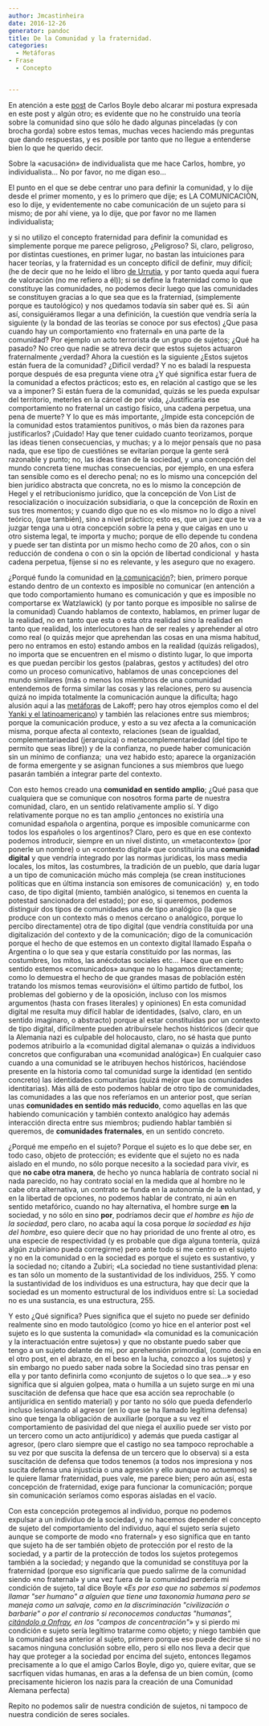 ```yaml
---
author: Jmcastinheira
date: 2016-12-26
generator: pandoc
title: De la Comunidad y la fraternidad.
categories:
  - Metáforas
- Frase
  - Concepto


---
```




En atención a este
[post](http://carlosboyle.blogspot.com/2008/06/por-qu-nadie-habla-de-fraternidad.html)
de Carlos Boyle debo alcarar mi postura expresada en este post y algún
otro; es evidente que no he construído una teoría sobre la comunidad
sino que sólo he dado algunas pinceladas (y con brocha gorda) sobre
estos temas, muchas veces haciendo más preguntas que dando respuestas, y
es posible por tanto que no llegue a entenderse bien lo que he querido
decir.

Sobre la «acusación» de individualista que me hace Carlos, hombre, yo
individualista... No por favor, no me digan eso...

El punto en el que se debe centrar uno para definir la comunidad, y lo
dije desde el primer momento, y es lo primero que dije; es LA
COMUNICACIÓN, eso lo dije, y evidentemente no cabe comunicación de un
sujeto para si mismo; de por ahí viene, ya lo dije, que por favor no me
llamen individualista;

y si no utilizo el concepto fraternidad para definir la comunidad es
simplemente porque me parece peligroso, ¿Peligroso? Si, claro,
peligroso, por distintas cuestiones, en primer lugar, no bastan las
intuiciones para hacer teorías, y la fraternidad es un concepto difícil
de definir, muy difícil; (he de decir que no he leído el libro [de
Urrutia](http://juan.urrutiaelejalde.org/), y por tanto queda aquí fuera
de valoración (no me refiero a él)); si se define la fraternidad como lo
que constituye las comunidades, no podemos decir luego que las
comunidades se constituyen gracias a lo que sea que es la fraterniad,
(simplemente porque es tautológico) y nos quedamos todavía sin saber qué
es. Si  aún así, consiguiéramos llegar a una definición, la cuestión que
vendría sería la siguiente (y la bondad de las teorías se conoce por sus
efectos) ¿Que pasa cuando hay un comportamiento «no fraternal» en una
parte de la comunidad? Por ejemplo un acto terrorista de un grupo de
sujetos; ¿Qué ha pasado? No creo que nadie se atreva decir que estos
sujetos actuaron fraternalmente ¿verdad? Ahora la cuestión es la
siguiente ¿Estos sujetos están fuera de la comunidad? ¿Dificil verdad? Y
no es baladí la respuesta porque después de esa pregunta viene otra ¿Y
qué significa estar fuera de la comunidad a efectos prácticos; esto es,
en relación al castigo que se les va a imponer? Si están fuera de la
comunidad, quizás se les pueda expulsar del territorio, meterles en la
cárcel de por vida, ¿Justificaría ese comportamiento no fraternal un
castigo físico, una cadena perpetua, una pena de muerte? Y lo que es más
importante, ¿Impide esta concepción de la comunidad estos tratamientos
punitivos, o más bien da razones para justificarlos? ¡Cuidado! Hay que
tener cuidado cuanto teorizamos, porque las ideas tienen consecuencias,
y muchas; y a lo mejor pensaís que no pasa nada, que ese tipo de
cuestiónes se evitarían porque la gente será razonable y punto; no, las
ideas tiran de la sociedad, y una concepción del mundo concreta tiene
muchas consecuencias, por ejemplo, en una esfera tan sensible como es el
derecho penal; no es lo mismo una concepción del bien jurídico abstracta
que concreta, no es lo mismo la concepción de Hegel y el retribucionismo
jurídico, que la concepción de Von List de resocialización o
inocuización subsidiaria, o que la concepción de Roxin en sus tres
momentos; y cuando digo que no es «lo mismo» no lo digo a nivel teórico,
(que también), sino a nivel práctico; esto es, que un juez que te va a
juzgar tenga una u otra concepción sobre la pena y que caigas en uno u
otro sistema legal, te importa y mucho; porque de ello depende tu
condena y puede ser tan distinta por un mismo hecho como de 20 años, con
o sin reducción de condena o con o sin la opción de libertad
condicional  y hasta cadena perpetua, fíjense si no es relevante, y les
aseguro que no exagero.

¿Porqué fundo la comunidad en [la
comunicación](http://entelequia.bligoo.com/content/view/99180/Tipos_de_Comunicaci_n.html)?;
bien, primero porque estando dentro de un contexto es imposible no
comunicar (en antención a que todo comportamiento humano es comunicación
y que es imposible no comportarse ex Watzlawick) (y por tanto porque es
imposible no salirse de la comunidad) Cuando hablamos de contexto,
hablamos, en primer lugar de la realidad, no en tanto que esta o esta
otra realidad sino la realidad en tanto que realidad, los interlocutores
han de ser reales y aprehender al otro como real (o quizás mejor que
aprehendan las cosas en una misma habitud, pero no entramos en esto)
estando ambos en la realidad (quizás religados), no importa que se
encuentren en el mismo o distinto lugar, lo que importa es que puedan
percibir los gestos (palabras, gestos y actitudes) del otro como un
proceso comunicativo, hablamos de unas concepciones del mundo similares
(más o menos los miembros de una comunidad entendemos de forma similar
las cosas y las relaciones, pero su ausencia quizá no impida totalmente
la comunicación aunque la dificulta; hago alusión aquí a las
[metáforas](http://www.poieticas.8m.com/Neuro4.htm) de Lakoff; pero hay
otros ejemplos como el del [Yanki y el
latinoamericano](http://entelequia.bligoo.com/content/view/132099/Contexto.html))
y también las relaciones entre sus miembros; porque la comunicación
produce, y esto a su vez afecta a la comunicación misma, porque afecta
al contexto, relaciones (sean de igualdad, complementariaedad
(jerarquica) o metacomplementariedad (del tipo te permito que seas
libre)) y de la confianza, no puede haber comunicación sin un mínimo de
confianza;  una vez habido esto; aparece la organización de forma
emergente y se asignan funciones a sus miembros que luego pasarán
también a integrar parte del contexto.

Con esto hemos creado una **comunidad en sentido amplio**; ¿Qué pasa que
cualquiera que se comunique con nosotros forma parte de nuestra
comunidad, claro, en un sentido relativamente amplio sí. Y digo
relativamente porque no es tan amplio ¿entonces no existiría una
comunidad española o argentina, porque es imposible comunicarme con
todos los españoles o los argentinos? Claro, pero es que en ese contexto
podemos introducir, siempre en un nivel distinto, un «metacontexto» (por
ponerle un nombre) o un «contexto digital» que constituiría una
**comunidad digital** y que vendría integrado por las normas juridicas,
los mass media locales, los mitos, las costumbres, la tradición de un
pueblo, que daría lugar a un tipo de comunicación múcho más compleja (se
crean instituciones políticas que en última instancia son emisores de
comunicación)  y, en todo caso, de tipo digital (miento, también
analógico, si tenemos en cuenta la potestad sancionadora del estado);
por eso, si queremos, podemos distinguir dos tipos de comunidades una de
tipo analógico (la que se produce con un contexto más o menos cercano o
analógico, porque lo percibo directamente) otra de tipo digital (que
vendría constituída por una digitalización del contexto y de la
comunicación; digo de la comunicación porque el hecho de que estemos en
un contexto digital llamado España o Argentina o lo que sea y que
estaría constituído por las normas, las costumbres, los mitos, las
anécdotas sociales etc... Hace que en cierto sentido estemos
«comunicados» aunque no lo hagamos directamente; como lo demuestra el
hecho de que grandes masas de población estén tratando los mismos temas
«eurovisión» el último partido de futbol, los problemas del gobierno y
de la oposición, incluso con los mismos argumentos (hasta con frases
literales) y opiniones) En esta comunidad digital me resulta muy difícil
hablar de identidades, (salvo, claro, en un sentido imaginaro, o
abstracto) porque al estar constituídas por un contexto de tipo digital,
dificilmente pueden atribuírsele hechos históricos (decir que la
Alemania nazi es culpable del holocausto, claro, no sé hasta que punto
podemos atribuirlo a la «comunidad digital alemana» o quizás a
individuos concretos que configuraban una «comunidad analógica») En
cualquier caso cuando a una comunidad se le atribuyen hechos históricos,
haciéndose presente en la historia como tal comunidad surge la identidad
(en sentido concreto) las identidades comunitarias (quizá mejor que las
comunidades identitarias). Más allá de esto podemos hablar de otro tipo
de comunidades, las comunidades a las que nos referíamos en un anterior
post, que serían unas **comunidades en sentido más reducido**, como
aquellas en las que habiendo comunicación y también contexto analógico
hay además interacción directa entre sus miembros; pudiendo hablar
también si queremos, de **comunidades fraternales**, en un sentido
concreto.

¿Porqué me empeño en el sujeto? Porque el sujeto es lo que debe ser, en
todo caso, objeto de protección; es evidente que el sujeto no es nada
aislado en el mundo, no sólo porque necesito a la sociedad para vivir,
es que **no cabe otra manera**, de hecho yo nunca hablaría de contrato
social ni nada parecido, no hay contrato social en la medida que al
hombre no le cabe otra alternativa, un contrato se funda en la autonomía
de la voluntad, y en la libertad de opciones, no podemos hablar de
contrato, ni aún en sentido metafórico, cuando no hay alternativa, el
hombre surge **en** la sociedad, y no sólo en sino **por**, podríamos
decir que *el hombre es hijo de la sociedad*, pero claro, no acaba aquí
la cosa porque *la sociedad es hija del hombre*, eso quiere decir que no
hay prioridad de uno frente al otro, es una especie de respectividad (y
es probable que diga alguna tontería, quizá algún zubiriano pueda
corregirme) pero ante todo si me centro en el sujeto y no en la
comunidad o en la sociedad es porque el sujeto es sustantivo, y la
sociedad no; citando a Zubiri; «La sociedad no tiene sustantividad
plena: es tan sólo un momento de la sustantividad de los individuos,
255. Y como la sustantividad de los individuos es una estructura, hay
que decir que la sociedad es un momento estructural de los individuos
entre sí: La sociedad no es una sustancia, es una estructura, 255.

Y esto ¿Qué significa? Pues significa que el sujeto no puede ser
definido realmente sino en modo tautológico (como yo hice en el anterior
post «el sujeto es lo que sustenta la comunidad» «la comunidad es la
comunicación y la interactuación entre sujetos») y que no obstante puedo
saber que tengo a un sujeto delante de mi, por aprehensión primordial,
(como decía en el otro post, en el abrazo, en el beso en la lucha,
conozco a los sujetos) y sin embargo no puedo saber nada sobre la
Sociedad sino tras pensar en ella y por tanto definirla como «conjunto
de sujetos o lo que sea...» y eso significa que si alguien golpea, mata
o humilla a un sujeto surge en mi una suscitación de defensa que hace
que esa acción sea reprochable (o antijurídica en sentido material) y
por tanto no sólo que pueda defenderlo incluso lesionando al agresor (en
lo que se ha llamado legítima defensa) sino que tenga la obligación de
auxiliarle (porque a su vez el comportamiento de pasividad del que niega
el auxilio puede ser visto por un tercero como un acto antijurídico) y
además que pueda castigar al agresor, (pero claro siempre que el castigo
no sea tampoco reprochable a su vez por que suscita la defensa de un
tercero que lo observa) si a esta suscitación de defensa que todos
tenemos (a todos nos impresiona y nos sucita defensa una injusticia o
una agresión y ello aunque no actuemos) se le quiere llamar fraternidad,
pues vale, me parece bien; pero aún así, esta concepción de fraternidad,
exige para funcionar la comunicación; porque sin comunicación seríamos
como esporas aisladas en el vacío.

Con esta concepción protegemos al individuo, porque no podemos expulsar
a un individuo de la sociedad, y no hacemos depender el concepto de
sujeto del comportamiento del individuo, aquí el sujeto sería sujeto
aunque se comporte de modo «no fraternal» y eso significa que en tanto
que sujeto ha de ser también objeto de protección por el resto de la
sociedad, y a partir de la protección de todos los sujetos protegemos
también a la sociedad; y negando que la comunidad se constituya por la
fraternidad (porque eso significaría que puedo salirme de la comunidad
siendo «no fraternal» y una vez fuera de la comunidad perdería mi
condición de sujeto, tal dice Boyle «*Es por eso que no sabemos si
podemos llamar "ser humano" a alguien que tiene una taxonomía humana
pero se maneja como un salvaje, como en la discriminación "civilización
o barbarie" o por el contrario si reconocemos conductas "humanas",
[citándolo a
Onfray](http://carlosboyle.blogspot.com/2008/03/poltica-del-rebelde-tratado-de-la.html),
en los "campos de concentración"*» y si pierdo mi condición e sujeto
sería legítimo tratarme como objeto; y niego también que la comunidad
sea anterior al sujeto, primero porque eso puede decirse si no sacamos
ninguna conclusión sobre ello, pero si ello nos lleva a decir que hay
que proteger a la sociedad por encima del sujeto, entonces llegamos
precisamente a lo que el amigo Carlos Boyle, digo yo, quiere evitar, que
se sacrfiquen vidas humanas, en aras a la defensa de un bien común,
(como precisamente hicieron los nazis para la creación de una Comunidad
Alemana perfecta)

Repito no podemos salir de nuestra condición de sujetos, ni tampoco de
nuestra condición de seres sociales.
